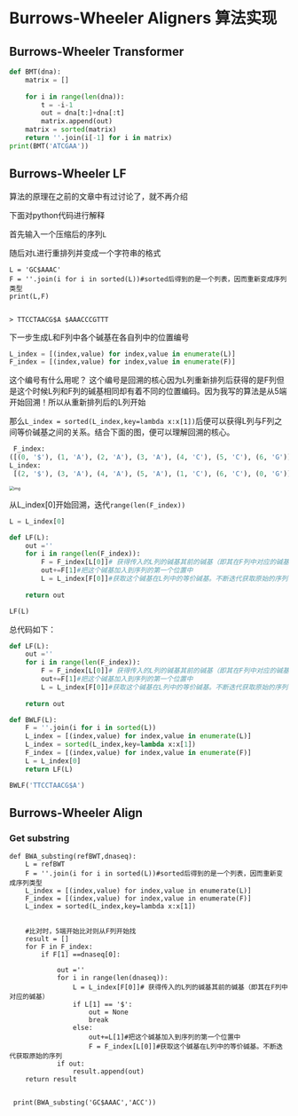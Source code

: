 # Burrows-Wheeler Aligners 算法实现



## Burrows-Wheeler Transformer

``` python 
def BMT(dna):
    matrix = []
   
    for i in range(len(dna)):
        t = -i-1
        out = dna[t:]+dna[:t]
        matrix.append(out)
    matrix = sorted(matrix) 
    return ''.join(i[-1] for i in matrix)
print(BMT('ATCGAA'))
```



## Burrows-Wheeler LF

算法的原理在之前的文章中有过讨论了，就不再介绍

下面对python代码进行解释

首先输入一个压缩后的序列`L`

随后对`L`进行重排列并变成一个字符串的格式 

```pyt
L = 'GC$AAAC'
F = ''.join(i for i in sorted(L))#sorted后得到的是一个列表，因而重新变成序列类型
print(L,F)


> TTCCTAACG$A $AAACCCGTTT
```

下一步生成L和F列中各个碱基在各自列中的位置编号

```python 
L_index = [(index,value) for index,value in enumerate(L)]
F_index = [(index,value) for index,value in enumerate(F)]
```

这个编号有什么用呢？ 这个编号是回溯的核心因为L列重新排列后获得的是F列但是这个时候L列和F列的碱基相同却有着不同的位置编码。因为我写的算法是从5端开始回溯！所以从重新排列后的L列开始

那么`L_index = sorted(L_index,key=lambda x:x[1])`后便可以获得L列与F列之间等价碱基之间的关系。结合下面的图，便可以理解回溯的核心。

```python 
 F_index:
([(0, '$'), (1, 'A'), (2, 'A'), (3, 'A'), (4, 'C'), (5, 'C'), (6, 'G')],
L_index:
 [(2, '$'), (3, 'A'), (4, 'A'), (5, 'A'), (1, 'C'), (6, 'C'), (0, 'G')])
```

<img src="https://file.upyun.biopy.cn/bed/20200519130642.png" alt="img" style="zoom: 50%;" />

从L_index[0]开始回溯，迭代`range(len(F_index))`

```python 
L = L_index[0]

def LF(L):
    out =''
    for i in range(len(F_index)):
        F = F_index[L[0]]# 获得传入的L列的碱基其前的碱基（即其在F列中对应的碱基）
        out+=F[1]#把这个碱基加入到序列的第一个位置中
        L = L_index[F[0]]#获取这个碱基在L列中的等价碱基。不断迭代获取原始的序列
        
    return out 

LF(L)
```

总代码如下：

```python 
def LF(L):
    out =''
    for i in range(len(F_index)):
        F = F_index[L[0]]# 获得传入的L列的碱基其前的碱基（即其在F列中对应的碱基）
        out+=F[1]#把这个碱基加入到序列的第一个位置中
        L = L_index[F[0]]#获取这个碱基在L列中的等价碱基。不断迭代获取原始的序列
        
    return out 

def BWLF(L):
    F = ''.join(i for i in sorted(L))
    L_index = [(index,value) for index,value in enumerate(L)]
    L_index = sorted(L_index,key=lambda x:x[1])
    F_index = [(index,value) for index,value in enumerate(F)]
    L = L_index[0]
    return LF(L)

BWLF('TTCCTAACG$A')
```

## Burrows-Wheeler Align 

### Get substring 

``` pyhon 
def BWA_substing(refBWT,dnaseq):
    L = refBWT
    F = ''.join(i for i in sorted(L))#sorted后得到的是一个列表，因而重新变成序列类型
    L_index = [(index,value) for index,value in enumerate(L)]
    F_index = [(index,value) for index,value in enumerate(F)]
    L_index = sorted(L_index,key=lambda x:x[1])


    #比对时，5端开始比对则从F列开始找
    result = []
    for F in F_index:
        if F[1] ==dnaseq[0]: 

            out =''
            for i in range(len(dnaseq)):
                L = L_index[F[0]]# 获得传入的L列的碱基其前的碱基（即其在F列中对应的碱基）
                if L[1] == '$':
                    out = None
                    break  
                else:
                    out+=L[1]#把这个碱基加入到序列的第一个位置中
                    F = F_index[L[0]]#获取这个碱基在L列中的等价碱基。不断迭代获取原始的序列
            if out:
                result.append(out)
    return result
    
    
 print(BWA_substing('GC$AAAC','ACC'))
```


